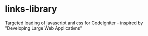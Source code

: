 links-library
=============

Targeted loading of javascript and css for CodeIgniter - inspired by "Developing Large Web Applications"
